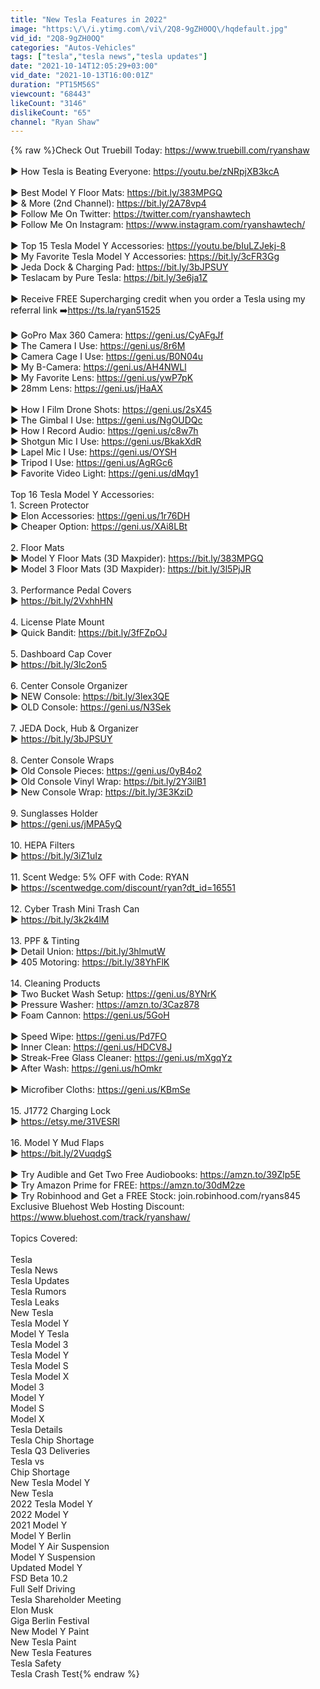 ```yaml
---
title: "New Tesla Features in 2022"
image: "https:\/\/i.ytimg.com\/vi\/2Q8-9gZH0OQ\/hqdefault.jpg"
vid_id: "2Q8-9gZH0OQ"
categories: "Autos-Vehicles"
tags: ["tesla","tesla news","tesla updates"]
date: "2021-10-14T12:05:29+03:00"
vid_date: "2021-10-13T16:00:01Z"
duration: "PT15M56S"
viewcount: "68443"
likeCount: "3146"
dislikeCount: "65"
channel: "Ryan Shaw"
---
```

{% raw %}Check Out Truebill Today: <a rel="nofollow" target="blank" href="https://www.truebill.com/ryanshaw">https://www.truebill.com/ryanshaw</a><br /><br />► How Tesla is Beating Everyone: <a rel="nofollow" target="blank" href="https://youtu.be/zNRpjXB3kcA">https://youtu.be/zNRpjXB3kcA</a><br /><br />► Best Model Y Floor Mats: <a rel="nofollow" target="blank" href="https://bit.ly/383MPGQ">https://bit.ly/383MPGQ</a><br />► &amp; More (2nd Channel): <a rel="nofollow" target="blank" href="https://bit.ly/2A78vp4">https://bit.ly/2A78vp4</a><br />► Follow Me On Twitter: <a rel="nofollow" target="blank" href="https://twitter.com/ryanshawtech">https://twitter.com/ryanshawtech</a><br />► Follow Me On Instagram: <a rel="nofollow" target="blank" href="https://www.instagram.com/ryanshawtech/">https://www.instagram.com/ryanshawtech/</a><br /><br />► Top 15 Tesla Model Y Accessories: <a rel="nofollow" target="blank" href="https://youtu.be/bIuLZJekj-8">https://youtu.be/bIuLZJekj-8</a><br />► My Favorite Tesla Model Y Accessories: <a rel="nofollow" target="blank" href="https://bit.ly/3cFR3Gg">https://bit.ly/3cFR3Gg</a><br />► Jeda Dock &amp; Charging Pad: <a rel="nofollow" target="blank" href="https://bit.ly/3bJPSUY">https://bit.ly/3bJPSUY</a><br />► Teslacam by Pure Tesla: <a rel="nofollow" target="blank" href="https://bit.ly/3e6ja1Z">https://bit.ly/3e6ja1Z</a><br /><br />► Receive FREE Supercharging credit when you order a Tesla using my referral link ➡️<a rel="nofollow" target="blank" href="https://ts.la/ryan51525">https://ts.la/ryan51525</a><br /><br />► GoPro Max 360 Camera: <a rel="nofollow" target="blank" href="https://geni.us/CyAFgJf">https://geni.us/CyAFgJf</a><br />► The Camera I Use: <a rel="nofollow" target="blank" href="https://geni.us/8r6M">https://geni.us/8r6M</a>   <br />► Camera Cage I Use: <a rel="nofollow" target="blank" href="https://geni.us/B0N04u">https://geni.us/B0N04u</a>    <br />► My B-Camera: <a rel="nofollow" target="blank" href="https://geni.us/AH4NWLl">https://geni.us/AH4NWLl</a><br />► My Favorite Lens: <a rel="nofollow" target="blank" href="https://geni.us/ywP7pK">https://geni.us/ywP7pK</a><br />► 28mm Lens: <a rel="nofollow" target="blank" href="https://geni.us/jHaAX">https://geni.us/jHaAX</a><br /><br />► How I Film Drone Shots: <a rel="nofollow" target="blank" href="https://geni.us/2sX45">https://geni.us/2sX45</a><br />► The Gimbal I Use: <a rel="nofollow" target="blank" href="https://geni.us/NgOUDQc">https://geni.us/NgOUDQc</a><br />► How I Record Audio: <a rel="nofollow" target="blank" href="https://geni.us/c8w7h">https://geni.us/c8w7h</a><br />► Shotgun Mic I Use: <a rel="nofollow" target="blank" href="https://geni.us/BkakXdR">https://geni.us/BkakXdR</a><br />► Lapel Mic I Use: <a rel="nofollow" target="blank" href="https://geni.us/OYSH">https://geni.us/OYSH</a><br />► Tripod I Use: <a rel="nofollow" target="blank" href="https://geni.us/AgRGc6">https://geni.us/AgRGc6</a><br />► Favorite Video Light: <a rel="nofollow" target="blank" href="https://geni.us/dMqy1">https://geni.us/dMqy1</a><br /><br />Top 16 Tesla Model Y Accessories:<br />1. Screen Protector<br />► Elon Accessories: <a rel="nofollow" target="blank" href="https://geni.us/1r76DH">https://geni.us/1r76DH</a><br />► Cheaper Option: <a rel="nofollow" target="blank" href="https://geni.us/XAi8LBt">https://geni.us/XAi8LBt</a><br /><br />2. Floor Mats<br />► Model Y Floor Mats (3D Maxpider): <a rel="nofollow" target="blank" href="https://bit.ly/383MPGQ">https://bit.ly/383MPGQ</a><br />► Model 3 Floor Mats (3D Maxpider): <a rel="nofollow" target="blank" href="https://bit.ly/3l5PjJR">https://bit.ly/3l5PjJR</a><br /><br />3. Performance Pedal Covers<br />► <a rel="nofollow" target="blank" href="https://bit.ly/2VxhhHN">https://bit.ly/2VxhhHN</a><br /><br />4. License Plate Mount<br />► Quick Bandit: <a rel="nofollow" target="blank" href="https://bit.ly/3fFZpOJ">https://bit.ly/3fFZpOJ</a><br /><br />5. Dashboard Cap Cover<br />► <a rel="nofollow" target="blank" href="https://bit.ly/3lc2on5">https://bit.ly/3lc2on5</a><br /><br />6. Center Console Organizer<br />► NEW Console: <a rel="nofollow" target="blank" href="https://bit.ly/3lex3QE">https://bit.ly/3lex3QE</a><br />► OLD Console: <a rel="nofollow" target="blank" href="https://geni.us/N3Sek">https://geni.us/N3Sek</a><br /><br />7. JEDA Dock, Hub &amp; Organizer<br />► <a rel="nofollow" target="blank" href="https://bit.ly/3bJPSUY">https://bit.ly/3bJPSUY</a><br /><br />8. Center Console Wraps<br />► Old Console Pieces: <a rel="nofollow" target="blank" href="https://geni.us/0yB4o2">https://geni.us/0yB4o2</a><br />► Old Console Vinyl Wrap: <a rel="nofollow" target="blank" href="https://bit.ly/2Y3ilB1">https://bit.ly/2Y3ilB1</a><br />► New Console Wrap: <a rel="nofollow" target="blank" href="https://bit.ly/3E3KziD">https://bit.ly/3E3KziD</a><br /><br />9. Sunglasses Holder<br />► <a rel="nofollow" target="blank" href="https://geni.us/jMPA5yQ">https://geni.us/jMPA5yQ</a><br /><br />10. HEPA Filters<br />► <a rel="nofollow" target="blank" href="https://bit.ly/3iZ1uIz">https://bit.ly/3iZ1uIz</a><br /><br />11. Scent Wedge: 5% OFF with Code: RYAN<br />► <a rel="nofollow" target="blank" href="https://scentwedge.com/discount/ryan?dt_id=16551">https://scentwedge.com/discount/ryan?dt_id=16551</a><br /><br />12. Cyber Trash Mini Trash Can<br />► <a rel="nofollow" target="blank" href="https://bit.ly/3k2k4lM">https://bit.ly/3k2k4lM</a><br /><br />13. PPF &amp; Tinting<br />► Detail Union: <a rel="nofollow" target="blank" href="https://bit.ly/3hlmutW">https://bit.ly/3hlmutW</a><br />► 405 Motoring: <a rel="nofollow" target="blank" href="https://bit.ly/38YhFlK">https://bit.ly/38YhFlK</a><br /><br />14. Cleaning Products<br />► Two Bucket Wash Setup: <a rel="nofollow" target="blank" href="https://geni.us/8YNrK">https://geni.us/8YNrK</a><br />► Pressure Washer: <a rel="nofollow" target="blank" href="https://amzn.to/3Caz878">https://amzn.to/3Caz878</a><br />► Foam Cannon: <a rel="nofollow" target="blank" href="https://geni.us/5GoH">https://geni.us/5GoH</a><br /><br />► Speed Wipe: <a rel="nofollow" target="blank" href="https://geni.us/Pd7FO">https://geni.us/Pd7FO</a><br />► Inner Clean: <a rel="nofollow" target="blank" href="https://geni.us/HDCV8J">https://geni.us/HDCV8J</a><br />► Streak-Free Glass Cleaner: <a rel="nofollow" target="blank" href="https://geni.us/mXgqYz">https://geni.us/mXgqYz</a><br />► After Wash: <a rel="nofollow" target="blank" href="https://geni.us/hOmkr">https://geni.us/hOmkr</a><br /><br />► Microfiber Cloths: <a rel="nofollow" target="blank" href="https://geni.us/KBmSe">https://geni.us/KBmSe</a><br /><br />15. J1772 Charging Lock<br />► <a rel="nofollow" target="blank" href="https://etsy.me/31VESRl">https://etsy.me/31VESRl</a><br /><br />16. Model Y Mud Flaps<br />► <a rel="nofollow" target="blank" href="https://bit.ly/2VuqdgS">https://bit.ly/2VuqdgS</a><br /><br />► Try Audible and Get Two Free Audiobooks: <a rel="nofollow" target="blank" href="https://amzn.to/39Zlp5E">https://amzn.to/39Zlp5E</a><br />► Try Amazon Prime for FREE: <a rel="nofollow" target="blank" href="https://amzn.to/30dM2ze">https://amzn.to/30dM2ze</a><br />► Try Robinhood and Get a FREE Stock: join.robinhood.com/ryans845<br />Exclusive Bluehost Web Hosting Discount: <a rel="nofollow" target="blank" href="https://www.bluehost.com/track/ryanshaw/">https://www.bluehost.com/track/ryanshaw/</a><br /><br />Topics Covered:<br /><br />Tesla<br />Tesla News<br />Tesla Updates<br />Tesla Rumors<br />Tesla Leaks<br />New Tesla<br />Tesla Model Y<br />Model Y Tesla<br />Tesla Model 3<br />Tesla Model Y<br />Tesla Model S<br />Tesla Model X<br />Model 3<br />Model Y<br />Model S<br />Model X<br />Tesla Details<br />Tesla Chip Shortage<br />Tesla Q3 Deliveries<br />Tesla vs<br />Chip Shortage<br />New Tesla Model Y<br />New Tesla<br />2022 Tesla Model Y<br />2022 Model Y<br />2021 Model Y<br />Model Y Berlin<br />Model Y Air Suspension<br />Model Y Suspension<br />Updated Model Y<br />FSD Beta 10.2<br />Full Self Driving<br />Tesla Shareholder Meeting<br />Elon Musk<br />Giga Berlin Festival<br />New Model Y Paint<br />New Tesla Paint<br />New Tesla Features<br />Tesla Safety<br />Tesla Crash Test{% endraw %}
